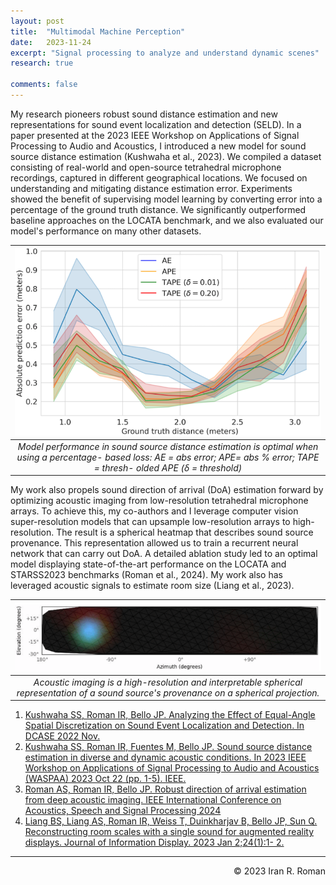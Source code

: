 ```yaml
---
layout: post
title:  "Multimodal Machine Perception"
date:   2023-11-24
excerpt: "Signal processing to analyze and understand dynamic scenes"
research: true

comments: false
---
```


My research pioneers robust sound distance estimation and new 
representations for sound event localization and detection (SELD). 
In a paper presented at the 2023 IEEE Workshop on Applications of 
Signal Processing to Audio and Acoustics, I introduced a new model
for sound source distance estimation (Kushwaha et al., 2023). 
We compiled a dataset consisting of real-world and open-source 
tetrahedral microphone recordings, captured in different geographical locations.
We focused on understanding and mitigating distance estimation error. 
Experiments showed the benefit of supervising model learning by converting 
error into a percentage of the ground truth distance. We significantly outperformed 
baseline approaches on the LOCATA benchmark, and we also evaluated our model's 
performance on many other datasets.

| ![distance.png](https://raw.githubusercontent.com/iranroman/iranroman.github.io/main/figures/distance.png) | 
|:--:| 
| *Model performance in sound source distance estimation is optimal when using a percentage- based loss: AE = abs error; APE= abs % error; TAPE = thresh- olded APE (δ = threshold)* |

My work also propels sound direction of arrival (DoA) estimation forward by 
optimizing acoustic imaging from low-resolution tetrahedral microphone arrays. 
To achieve this, my co-authors and I
leverage computer vision super-resolution models that
can upsample low-resolution arrays to high-resolution.
The result is a spherical heatmap that describes sound
source provenance. This representation allowed us to train a 
recurrent neural network that can carry out DoA. A detailed ablation study led to 
an optimal model displaying state-of-the-art performance on the LOCATA and 
STARSS2023 benchmarks (Roman et al., 2024).
My work also has leveraged acoustic signals to estimate room size (Liang et al., 2023).

| ![imaging.png](https://raw.githubusercontent.com/iranroman/iranroman.github.io/main/figures/imaging.png) | 
|:--:| 
| *Acoustic imaging is a high-resolution and interpretable spherical representation of a sound source's provenance on a spherical projection.* |

1. [Kushwaha SS, Roman IR, Bello JP. Analyzing the Effect of Equal-Angle Spatial Discretization on Sound Event Localization and Detection. In DCASE 2022 Nov.](https://ccrma.stanford.edu/~iran/papers/Kushwaha_et_al_DCASE_2022.pdf)
2. [Kushwaha SS, Roman IR, Fuentes M, Bello JP. Sound source distance estimation in diverse and dynamic acoustic conditions. In 2023 IEEE Workshop on Applications of Signal Processing to Audio and Acoustics (WASPAA) 2023 Oct 22 (pp. 1-5). IEEE.](https://ccrma.stanford.edu/~iran/papers/Kushwaha_et_al_WASPAA_2023.pdf)
3. [Roman AS, Roman IR, Bello JP. Robust direction of arrival estimation from deep acoustic imaging. IEEE International Conference on Acoustics, Speech and Signal Processing 2024]()
4. [Liang BS, Liang AS, Roman IR, Weiss T, Duinkharjav B, Bello JP, Sun Q. Reconstructing room scales with a single sound for augmented reality displays. Journal of Information Display. 2023 Jan 2;24(1):1- 2.](https://ccrma.stanford.edu/~iran/papers/Liang_et_al_JID_2023.pdf)

---
<p align="right">
&copy; 2023 Iran R. Roman
</p>
